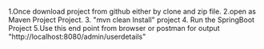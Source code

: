 1.Once download project from github either by clone and zip file.
2.open as Maven Project Project.
3. "mvn clean Install" project 
4. Run the SpringBoot Project 
5.Use this end point from browser or postman for output "http://localhost:8080/admin/userdetails"
